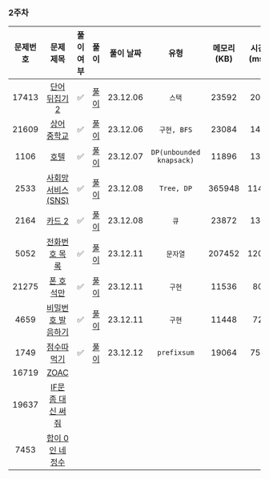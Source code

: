 ### 2주차

| 문제번호 |                         문제 제목                     | 풀이 여부 |               풀이               |  풀이 날짜   |            유형            | 메모리(KB) | 시간(ms) |
|:----:|:-----------------------------------------------------:|:-:|:------------------------------:|:--------:|:------------------------:|:-------:|:------:|
|17413| [단어 뒤집기 2](https://www.acmicpc.net/problem/17413) | ✅ | [풀이](./BOJ_17143_단어뒤집기2.java)  | 23.12.06 |           `스택`           |  23592  |  204   |
|21609| [상어 중학교](https://www.acmicpc.net/problem/21609) | ✅ |  [풀이](./BOJ_21609_상어중학교.java)  | 23.12.06 |        `구현, BFS`         |  23084  |  144   |
|1106| [호텔](https://www.acmicpc.net/problem/1106) |  ✅  |    [풀이](./BOJ_1106_호텔.java)    | 23.12.07 | `DP(unbounded knapsack)` |  11896  |  136   |
|2533| [사회망 서비스(SNS)](https://www.acmicpc.net/problem/2533) |  ✅|  [풀이](./BOJ_2533_사회망서비스.java)  | 23.12.08 |        `Tree, DP`        | 365948  |  1148  |
|2164| [카드 2](https://www.acmicpc.net/problem/2164) | ✅ |   [풀이](./BOJ_2164_카드2.java)    | 23.12.08 |           `큐`            |  23872  |  132   |
|5052| [전화번호 목록](https://www.acmicpc.net/problem/5052) | ✅  |  [풀이](./BOJ_5052_전화번호목록.java)  | 23.12.11 |          `문자열`           | 207452  |  1204  |      
|21275| [폰 호석만](https://www.acmicpc.net/problem/21275) | ✅   |  [풀이](./BOJ_21275_폰호석만.java)   | 23.12.11 |           `구현`           |  11536  |   80   |
|4659| [비밀번호 발음하기](https://www.acmicpc.net/problem/4659) | ✅      | [풀이](./BOJ_4659_비밀번호발음하기.java) | 23.12.11 |           `구현`           |  11448  |   72   |
|1749| [점수따먹기](https://www.acmicpc.net/problem/1749) |  ✅     |  [풀이](./BOJ_1749_점수따먹기.java)   | 23.12.12 |        `prefixsum`        |  19064  |  756   |
|16719| [ZOAC](https://www.acmicpc.net/problem/16719) |    |                                |          |                          |         |        |
|19637| [IF문 좀 대신 써줘](https://www.acmicpc.net/problem/19637) |    |                                |          |                          |         |        |
|7453| [합이 0인 네 정수](https://www.acmicpc.net/problem/7453) |    |                                |          |                          |         |        |